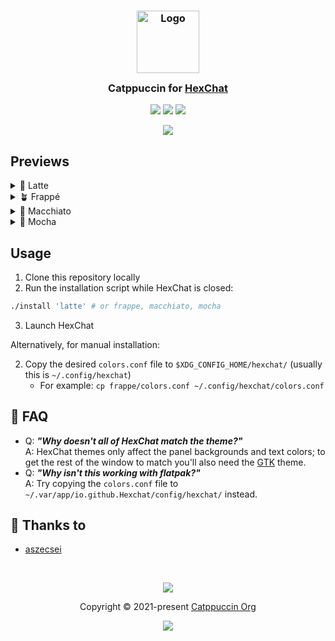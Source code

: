 <h3 align="center">
	<img src="https://raw.githubusercontent.com/catppuccin/catppuccin/main/assets/logos/exports/1544x1544_circle.png" width="100" alt="Logo"/><br/>
	<img src="https://raw.githubusercontent.com/catppuccin/catppuccin/main/assets/misc/transparent.png" height="30" width="0px"/>
	Catppuccin for <a href="https://hexchat.github.io/">HexChat</a>
	<img src="https://raw.githubusercontent.com/catppuccin/catppuccin/main/assets/misc/transparent.png" height="30" width="0px"/>
</h3>

<p align="center">
	<a href="https://github.com/aszecsei/hexchat/stargazers"><img src="https://img.shields.io/github/stars/aszecsei/hexchat?colorA=363a4f&colorB=b7bdf8&style=for-the-badge"></a>
	<a href="https://github.com/aszecsei/hexchat/issues"><img src="https://img.shields.io/github/issues/aszecsei/hexchat?colorA=363a4f&colorB=f5a97f&style=for-the-badge"></a>
	<a href="https://github.com/aszecsei/hexchat/contributors"><img src="https://img.shields.io/github/contributors/aszecsei/hexchat?colorA=363a4f&colorB=a6da95&style=for-the-badge"></a>
</p>

<p align="center">
	<img src="assets/sample.webp"/>
</p>

## Previews

<details>
<summary>🌻 Latte</summary>
<img src="assets/latte.png"/>
</details>
<details>
<summary>🪴 Frappé</summary>
<img src="assets/frappe.png"/>
</details>
<details>
<summary>🌺 Macchiato</summary>
<img src="assets/macchiato.png"/>
</details>
<details>
<summary>🌿 Mocha</summary>
<img src="assets/mocha.png"/>
</details>

## Usage

1. Clone this repository locally
2. Run the installation script while HexChat is closed:
```sh
./install 'latte' # or frappe, macchiato, mocha 
```
3. Launch HexChat

Alternatively, for manual installation:

2. Copy the desired `colors.conf` file to `$XDG_CONFIG_HOME/hexchat/` (usually this is `~/.config/hexchat`)
	- For example: `cp frappe/colors.conf ~/.config/hexchat/colors.conf`

## 🙋 FAQ
-   Q: **_"Why doesn't all of HexChat match the theme?"_**\
	A: HexChat themes only affect the panel backgrounds and text colors; to get the rest of the window to match you'll also need the [GTK](https://github.com/catppuccin/gtk) theme.
-	Q: **_"Why isn't this working with flatpak?"_**\
	A: Try copying the `colors.conf` file to `~/.var/app/io.github.Hexchat/config/hexchat/` instead.

## 💝 Thanks to

- [aszecsei](https://github.com/aszecsei)

&nbsp;

<p align="center">
	<img src="https://raw.githubusercontent.com/catppuccin/catppuccin/main/assets/footers/gray0_ctp_on_line.svg?sanitize=true" />
</p>

<p align="center">
	Copyright &copy; 2021-present <a href="https://github.com/catppuccin" target="_blank">Catppuccin Org</a>
</p>

<p align="center">
	<a href="https://github.com/catppuccin/catppuccin/blob/main/LICENSE"><img src="https://img.shields.io/static/v1.svg?style=for-the-badge&label=License&message=MIT&logoColor=d9e0ee&colorA=363a4f&colorB=b7bdf8"/></a>
</p>
